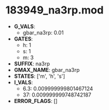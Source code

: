 # 183949_na3rp.mod

- **G_VALS**:
  - gbar_na3rp: 0.01
- **GATES**:
  - h: 1
  - s: 1
  - m: 3
- **SUFFIX**: na3rp
- **GMAX_NAME**: gbar_na3rp
- **STATES**: ['m', 'h', 's']
- **I_VALS**:
  - 6.3: 0.009999999801467124
  - 37: 0.009999999748742187
- **ERROR_FLAGS**: []
